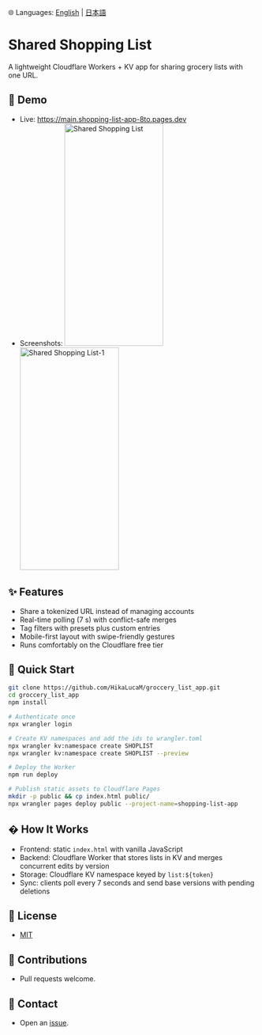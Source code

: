 🌐 Languages: [English](README.md) | [日本語](README.ja.md)

# Shared Shopping List

A lightweight Cloudflare Workers + KV app for sharing grocery lists with one URL.

## 🌟 Demo

- Live: https://main.shopping-list-app-8to.pages.dev
- Screenshots:
  <img width="200" height="450" alt="Shared Shopping List" src="https://github.com/user-attachments/assets/8425f181-ce51-444b-9ff4-3b9fd5d83b4f" />
  <img width="200" height="450" alt="Shared Shopping List-1" src="https://github.com/user-attachments/assets/59eab371-ef72-4f7a-bfd2-63f6bab7d8db" />

## ✨ Features

- Share a tokenized URL instead of managing accounts
- Real-time polling (7 s) with conflict-safe merges
- Tag filters with presets plus custom entries
- Mobile-first layout with swipe-friendly gestures
- Runs comfortably on the Cloudflare free tier

## 🚀 Quick Start

```bash
git clone https://github.com/HikaLucaM/groccery_list_app.git
cd groccery_list_app
npm install

# Authenticate once
npx wrangler login

# Create KV namespaces and add the ids to wrangler.toml
npx wrangler kv:namespace create SHOPLIST
npx wrangler kv:namespace create SHOPLIST --preview

# Deploy the Worker
npm run deploy

# Publish static assets to Cloudflare Pages
mkdir -p public && cp index.html public/
npx wrangler pages deploy public --project-name=shopping-list-app
```

## �️ How It Works

- Frontend: static `index.html` with vanilla JavaScript
- Backend: Cloudflare Worker that stores lists in KV and merges concurrent edits by version
- Storage: Cloudflare KV namespace keyed by `list:${token}`
- Sync: clients poll every 7 seconds and send base versions with pending deletions

## 📄 License

- [MIT](LICENSE)

## 🤝 Contributions

- Pull requests welcome.

## 📮 Contact

- Open an [issue](https://github.com/HikaLucaM/groccery_list_app/issues).
